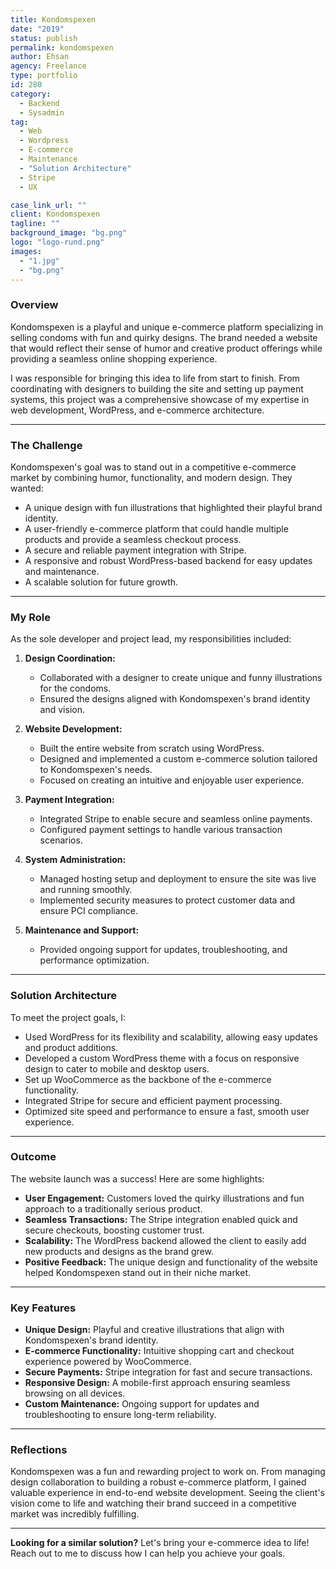 ```yaml
---
title: Kondomspexen
date: "2019"
status: publish
permalink: kondomspexen
author: Ehsan
agency: Freelance
type: portfolio
id: 280
category:
  - Backend
  - Sysadmin
tag:
  - Web
  - Wordpress
  - E-commerce
  - Maintenance
  - "Solution Architecture"
  - Stripe
  - UX

case_link_url: ""
client: Kondomspexen
tagline: ""
background_image: "bg.png"
logo: "logo-rund.png"
images:
  - "1.jpg"
  - "bg.png"
---
```


### Overview

Kondomspexen is a playful and unique e-commerce platform specializing in selling condoms with fun and quirky designs. The brand needed a website that would reflect their sense of humor and creative product offerings while providing a seamless online shopping experience.

I was responsible for bringing this idea to life from start to finish. From coordinating with designers to building the site and setting up payment systems, this project was a comprehensive showcase of my expertise in web development, WordPress, and e-commerce architecture.

---

### The Challenge

Kondomspexen's goal was to stand out in a competitive e-commerce market by combining humor, functionality, and modern design. They wanted:

- A unique design with fun illustrations that highlighted their playful brand identity.
- A user-friendly e-commerce platform that could handle multiple products and provide a seamless checkout process.
- A secure and reliable payment integration with Stripe.
- A responsive and robust WordPress-based backend for easy updates and maintenance.
- A scalable solution for future growth.

---

### My Role

As the sole developer and project lead, my responsibilities included:

1. **Design Coordination:**

   - Collaborated with a designer to create unique and funny illustrations for the condoms.
   - Ensured the designs aligned with Kondomspexen's brand identity and vision.

2. **Website Development:**

   - Built the entire website from scratch using WordPress.
   - Designed and implemented a custom e-commerce solution tailored to Kondomspexen's needs.
   - Focused on creating an intuitive and enjoyable user experience.

3. **Payment Integration:**

   - Integrated Stripe to enable secure and seamless online payments.
   - Configured payment settings to handle various transaction scenarios.

4. **System Administration:**

   - Managed hosting setup and deployment to ensure the site was live and running smoothly.
   - Implemented security measures to protect customer data and ensure PCI compliance.

5. **Maintenance and Support:**
   - Provided ongoing support for updates, troubleshooting, and performance optimization.

---

### Solution Architecture

To meet the project goals, I:

- Used WordPress for its flexibility and scalability, allowing easy updates and product additions.
- Developed a custom WordPress theme with a focus on responsive design to cater to mobile and desktop users.
- Set up WooCommerce as the backbone of the e-commerce functionality.
- Integrated Stripe for secure and efficient payment processing.
- Optimized site speed and performance to ensure a fast, smooth user experience.

---

### Outcome

The website launch was a success! Here are some highlights:

- **User Engagement:** Customers loved the quirky illustrations and fun approach to a traditionally serious product.
- **Seamless Transactions:** The Stripe integration enabled quick and secure checkouts, boosting customer trust.
- **Scalability:** The WordPress backend allowed the client to easily add new products and designs as the brand grew.
- **Positive Feedback:** The unique design and functionality of the website helped Kondomspexen stand out in their niche market.

---

### Key Features

- **Unique Design:** Playful and creative illustrations that align with Kondomspexen's brand identity.
- **E-commerce Functionality:** Intuitive shopping cart and checkout experience powered by WooCommerce.
- **Secure Payments:** Stripe integration for fast and secure transactions.
- **Responsive Design:** A mobile-first approach ensuring seamless browsing on all devices.
- **Custom Maintenance:** Ongoing support for updates and troubleshooting to ensure long-term reliability.

---

### Reflections

Kondomspexen was a fun and rewarding project to work on. From managing design collaboration to building a robust e-commerce platform, I gained valuable experience in end-to-end website development. Seeing the client's vision come to life and watching their brand succeed in a competitive market was incredibly fulfilling.

---

**Looking for a similar solution?** Let's bring your e-commerce idea to life! Reach out to me to discuss how I can help you achieve your goals.
